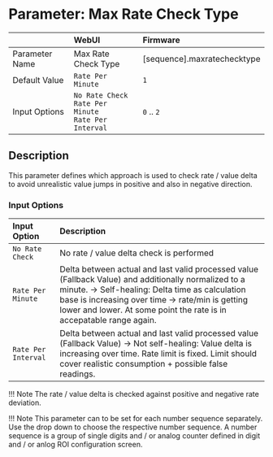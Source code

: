 # Parameter: Max Rate Check Type

|                   | WebUI               | Firmware
|:---               |:---                 |:----
| Parameter Name    | Max Rate Check Type | [sequence].maxratechecktype
| Default Value     | `Rate Per Minute`   | `1`
| Input Options     | `No Rate Check`<br>`Rate Per Minute`<br>`Rate Per Interval` | `0` .. `2`


## Description

This parameter defines which approach is used to check rate / value delta to avoid unrealistic 
value jumps in positive and also in negative direction.


### Input Options

| Input Option              | Description
|:---                       |:---
| `No Rate Check`           | No rate / value delta check is performed
| `Rate Per Minute`         | Delta between actual and last valid processed value (Fallback Value) and additionally normalized to a minute. -> Self-healing: Delta time as calculation base is increasing over time -> rate/min is getting lower and lower. At some point the rate is in accepatable range again.
| `Rate Per Interval`       | Delta between actual and last valid processed value (Fallback Value) -> Not self-healing: Value delta is increasing over time. Rate limit is fixed. Limit should cover realistic consumption + possible false readings.


!!! Note
    The rate / value delta is checked against positive and negative rate deviation.

!!! Note
    This parameter can to be set for each number sequence separately.
    Use the drop down to choose the respective number sequence. 
    A number sequence is a group of single digits and / or analog counter defined in digit and / or anlog ROI configuration screen.
